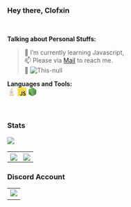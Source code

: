 ### Hey there, Clofxin

<br>

**Talking about Personal Stuffs:**

> 🌱 I’m currently learning Javascript, <br>
> 📫 Please via [Mail](https://clofxin.com.tr/contact) to reach me. <br>
> 🌠 <img src="https://komarev.com/ghpvc/?username=This-null&label=Visitors&color=brightgreen&style=plastic" alt="This-null"/></td>

**Languages and Tools:**  
<code><img height="20" src="https://raw.githubusercontent.com/github/explore/80688e429a7d4ef2fca1e82350fe8e3517d3494d/topics/java/java.png"></code>
<code><img height="20" src="https://raw.githubusercontent.com/github/explore/80688e429a7d4ef2fca1e82350fe8e3517d3494d/topics/javascript/javascript.png"></code>
<code><img height="20" src="https://raw.githubusercontent.com/github/explore/80688e429a7d4ef2fca1e82350fe8e3517d3494d/topics/nodejs/nodejs.png"></code>

<br>

### Stats

<table>
  <tr>
    <td align="center" style="padding=0;width=50%;">
      <img align="center" style="padding=0;" src="https://grs.quantumly.dev/api/?username=Clofxin&show_icons=true&title_color=4F8CC9&text_color=9f9f9f&bg_color=00000000&hide_border=true&icon_color=4F8CC9&hide_title=true&count_private=true&include_all_commits=true" />
    </td>
    
  ![](https://github-profile-summary-cards.vercel.app/api/cards/profile-details?username=Clofxin&theme=monokai)
    
  <td align="center" style="padding=0;width=50%;">
      <img align="center" style="padding=0;" src="https://grs.quantumly.dev/api/top-langs/?username=Clofxin&layout=compact&show_icons=true&title_color=4F8CC9&text_color=9f9f9f&bg_color=00000000&hide_border=true&icon_color=00000000&count_private=true&extra=redleague/hookgg,discord-bot-template,node-weeby;tuneorg/spotify" />
    </td>
  </tr>
</table>




### Discord Account
<table>
  <tr>
<td align="center" style="padding=0;width=50%;">

  

<img src="https://lanyard.kyrie25.me/api/320589702803750912?waveColor=8B8BFA&waveSpotifyColor=B48EF7&gradient=7E37F9-B48EF7-E568C4&imgStyle=square"  />

</table>
   

